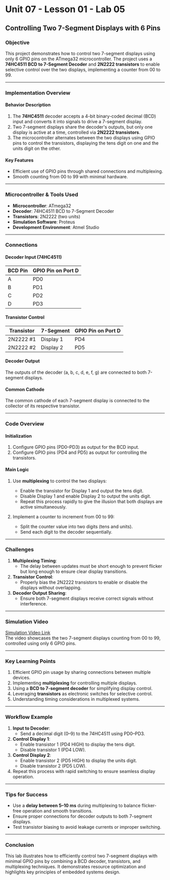 # Unit 07 - Lesson 01 - Lab 05  

## **Controlling Two 7-Segment Displays with 6 Pins**  

### **Objective**  
This project demonstrates how to control two 7-segment displays using only 6 GPIO pins on the ATmega32 microcontroller. The project uses a **74HC4511 BCD to 7-Segment Decoder** and **2N2222 transistors** to enable selective control over the two displays, implementing a counter from 00 to 99.  

---  

### **Implementation Overview**  

#### **Behavior Description**  
1. The **74HC4511** decoder accepts a 4-bit binary-coded decimal (BCD) input and converts it into signals to drive a 7-segment display.  
2. Two 7-segment displays share the decoder's outputs, but only one display is active at a time, controlled via **2N2222 transistors**.  
3. The microcontroller alternates between the two displays using GPIO pins to control the transistors, displaying the tens digit on one and the units digit on the other.  

#### **Key Features**  
- Efficient use of GPIO pins through shared connections and multiplexing.  
- Smooth counting from 00 to 99 with minimal hardware.  

---

### **Microcontroller & Tools Used**  
- **Microcontroller**: ATmega32  
- **Decoder**: 74HC4511 BCD to 7-Segment Decoder  
- **Transistors**: 2N2222 (two units)  
- **Simulation Software**: Proteus  
- **Development Environment**: Atmel Studio  

---

### **Connections**  

#### **Decoder Input (74HC4511)**  
| BCD Pin | GPIO Pin on Port D |  
|---------|--------------------|  
| A       | PD0               |  
| B       | PD1               |  
| C       | PD2               |  
| D       | PD3               |  

#### **Transistor Control**  
| Transistor | 7-Segment | GPIO Pin on Port D |  
|------------|-----------|--------------------|  
| 2N2222 #1  | Display 1 | PD4               |  
| 2N2222 #2  | Display 2 | PD5               |  

#### **Decoder Output**  
The outputs of the decoder (a, b, c, d, e, f, g) are connected to both 7-segment displays.  

#### **Common Cathode**  
The common cathode of each 7-segment display is connected to the collector of its respective transistor.  

---

### **Code Overview**  

#### **Initialization**  
1. Configure GPIO pins (PD0–PD3) as output for the BCD input.  
2. Configure GPIO pins (PD4 and PD5) as output for controlling the transistors.  

#### **Main Logic**  
1. Use **multiplexing** to control the two displays:  
   - Enable the transistor for Display 1 and output the tens digit.  
   - Disable Display 1 and enable Display 2 to output the units digit.  
   - Repeat this process rapidly to give the illusion that both displays are active simultaneously.  

2. Implement a counter to increment from 00 to 99:  
   - Split the counter value into two digits (tens and units).  
   - Send each digit to the decoder sequentially.  

---

### **Challenges**  
1. **Multiplexing Timing**:  
   - The delay between updates must be short enough to prevent flicker but long enough to ensure clear display transitions.  
2. **Transistor Control**:  
   - Properly bias the 2N2222 transistors to enable or disable the displays without overlapping.  
3. **Decoder Output Sharing**:  
   - Ensure both 7-segment displays receive correct signals without interference.  

---

### **Simulation Video**  
[Simulation Video Link](https://drive.google.com/drive/folders/1DENCbeyapUWblJwr8ehHAt1zORwkzJBR)  
The video showcases the two 7-segment displays counting from 00 to 99, controlled using only 6 GPIO pins.  

---

### **Key Learning Points**  
1. Efficient GPIO pin usage by sharing connections between multiple devices.  
2. Implementing **multiplexing** for controlling multiple displays.  
3. Using a **BCD to 7-segment decoder** for simplifying display control.  
4. Leveraging **transistors** as electronic switches for selective control.  
5. Understanding timing considerations in multiplexed systems.  

---

### **Workflow Example**  
1. **Input to Decoder**:  
   - Send a decimal digit (0–9) to the 74HC4511 using PD0–PD3.  
2. **Control Display 1**:  
   - Enable transistor 1 (PD4 HIGH) to display the tens digit.  
   - Disable transistor 1 (PD4 LOW).  
3. **Control Display 2**:  
   - Enable transistor 2 (PD5 HIGH) to display the units digit.  
   - Disable transistor 2 (PD5 LOW).  
4. Repeat this process with rapid switching to ensure seamless display operation.  

---

### **Tips for Success**  
- Use a **delay between 5–10 ms** during multiplexing to balance flicker-free operation and smooth transitions.  
- Ensure proper connections for decoder outputs to both 7-segment displays.  
- Test transistor biasing to avoid leakage currents or improper switching.  

---

### **Conclusion**  
This lab illustrates how to efficiently control two 7-segment displays with minimal GPIO pins by combining a BCD decoder, transistors, and multiplexing techniques. It demonstrates resource optimization and highlights key principles of embedded systems design.  
